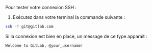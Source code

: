 
Pour tester votre connexion SSH : 

1. Exécutez dans votre terminal la commande suivante : 

```bash
ssh -T git@gitlab.com
```

Si la connexion est bien en place, un message de ce type apparait : 

```bash
Welcome to GitLab, @your_username!
```
